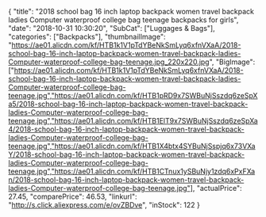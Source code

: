 {
	"title": "2018 school bag 16 inch laptop backpack women travel backpack ladies Computer waterproof college bag teenage backpacks for girls",
	"date": "2018-10-31 10:30:20",
	"SubCat": ["Luggages & Bags"],
	"categories": ["Backpacks"],
	"thumbnailImage": "https://ae01.alicdn.com/kf/HTB1k1V1pTdYBeNkSmLyq6xfnVXaA/2018-school-bag-16-inch-laptop-backpack-women-travel-backpack-ladies-Computer-waterproof-college-bag-teenage.jpg_220x220.jpg",
	"BigImage": ["https://ae01.alicdn.com/kf/HTB1k1V1pTdYBeNkSmLyq6xfnVXaA/2018-school-bag-16-inch-laptop-backpack-women-travel-backpack-ladies-Computer-waterproof-college-bag-teenage.jpg","https://ae01.alicdn.com/kf/HTB1pRD9x7SWBuNjSszdq6zeSpXa5/2018-school-bag-16-inch-laptop-backpack-women-travel-backpack-ladies-Computer-waterproof-college-bag-teenage.jpg","https://ae01.alicdn.com/kf/HTB1ElT9x7SWBuNjSszdq6zeSpXa4/2018-school-bag-16-inch-laptop-backpack-women-travel-backpack-ladies-Computer-waterproof-college-bag-teenage.jpg","https://ae01.alicdn.com/kf/HTB1X4btx4SYBuNjSspjq6x73VXaY/2018-school-bag-16-inch-laptop-backpack-women-travel-backpack-ladies-Computer-waterproof-college-bag-teenage.jpg","https://ae01.alicdn.com/kf/HTB1CTnux1ySBuNjy1zdq6xPxFXan/2018-school-bag-16-inch-laptop-backpack-women-travel-backpack-ladies-Computer-waterproof-college-bag-teenage.jpg"],
	"actualPrice": 27.45,
	"comparePrice": 46.53,
	"linkurl": "http://s.click.aliexpress.com/e/ovZBDve",
	"inStock": 122
}
